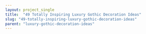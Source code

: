 ```yaml
---
layout: project_single
title:  "49 Totally Inspiring Luxury Gothic Decoration Ideas"
slug: "49-totally-inspiring-luxury-gothic-decoration-ideas"
parent: "luxury-gothic-decoration-ideas"
---
```

 